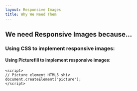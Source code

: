 ```yaml
---
layout: Responsive Images
title: Why We Need Them
---
```

 
 
## We need Responsive Images because...  

### Using CSS to implement responsive images:  



#### Using Picturefill to implement responsive images:  

```
<script>
// Picture element HTML5 shiv
document.createElement("picture");
</script>

```
 

